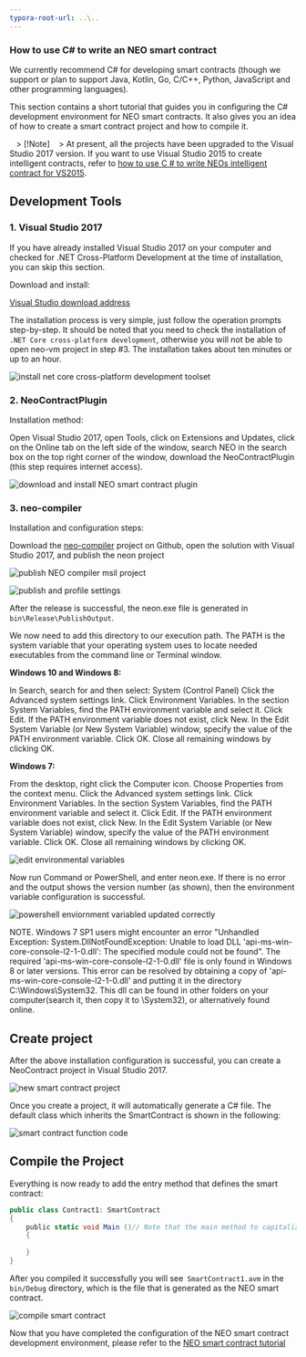 ```yaml
---
typora-root-url: ..\..
---
```


### How to use C# to write an NEO smart contract

We currently recommend C# for developing smart contracts (though we support or plan to support Java, Kotlin, Go, C/C++, Python, JavaScript and other programming languages).

This section contains a short tutorial that guides you in configuring the C# development environment for NEO smart contracts. It also gives you an idea of ​​how to create a smart contract project and how to compile it.

   > [!Note]
   > At present, all the projects have been upgraded to the Visual Studio 2017 version. If you want to use Visual Studio 2015 to create intelligent contracts, refer to [how to use C # to write NEOs intelligent contract for VS2015](getting-started-2015.md).

## Development Tools

### 1. Visual Studio 2017

If you have already installed Visual Studio 2017 on your computer and checked for .NET Cross-Platform Development at the time of installation, you can skip this section.

Download and install:

[Visual Studio download address](https://www.visualstudio.com/products/visual-studio-community-vs)

The installation process is very simple, just follow the operation prompts step-by-step. It should be noted that you need to check the installation of `.NET Core cross-platform development`, otherwise you will not be able to open neo-vm project in step #3. The installation takes about ten minutes or up to an hour.

![install net core cross-platform development toolset](/assets/install_core_cross_platform_development_toolset.png)

### 2. NeoContractPlugin

Installation method:

Open Visual Studio 2017, open Tools, click on Extensions and Updates, click on the Online tab on the left side of the window, search NEO in the search box on the top right corner of the window, download the NeoContractPlugin (this step requires internet access).

![download and install NEO smart contract plugin](/assets/download_and_install_smart_contract_plugin.png)

### 3. neo-compiler

Installation and configuration steps:

Download the [neo-compiler](https://github.com/neo-project/neo-compiler) project on Github, open the solution with Visual Studio 2017, and publish the neon project

![publish NEO compiler msil project](/assets/publish_neo_compiler_msil_project.png)

![publish and profile settings](/assets/publish_and_profile_settings.png)


After the release is successful, the neon.exe file is generated in `bin\Release\PublishOutput`.

We now need to add this directory to our execution path. The PATH is the system variable that your operating system uses to locate needed executables from the command line or Terminal window.

**Windows 10 and Windows 8:**

  In Search, search for and then select: System (Control Panel)
  Click the Advanced system settings link.
  Click Environment Variables. In the section System Variables, find the PATH environment variable and select it. Click Edit. If the PATH environment variable does not exist, click New.
  In the Edit System Variable (or New System Variable) window, specify the value of the PATH environment variable. Click OK. Close all remaining windows by clicking OK.

**Windows 7:**

  From the desktop, right click the Computer icon.
  Choose Properties from the context menu.
  Click the Advanced system settings link.
  Click Environment Variables. In the section System Variables, find the PATH environment variable and select it. Click Edit. If the PATH environment variable does not exist, click New.
  In the Edit System Variable (or New System Variable) window, specify the value of the PATH environment variable. Click OK. Close all remaining windows by clicking OK.

![edit environmental variables](/assets/edit_environmental_variables.png)

Now run Command or PowerShell, and enter neon.exe. If there is no error and the output shows the version number (as shown), then the environment variable configuration is successful.

![powershell enviornment variabled updated correctly](/assets/powershell_enviornment_variabled_updated_correctly.png)


NOTE. Windows 7 SP1 users might encounter an error "Unhandled Exception: System.DllNotFoundException: Unable to load DLL 'api-ms-win-core-console-l2-1-0.dll': The specified module could not be found". The required 'api-ms-win-core-console-l2-1-0.dll' file is only found in Windows 8 or later versions. This error can be resolved by obtaining a copy of 'api-ms-win-core-console-l2-1-0.dll' and putting it in the directory C:\Windows\System32. This dll can be found in other folders on your computer(search it, then copy it to \System32), or alternatively found online.

## Create project

After the above installation configuration is successful, you can create a NeoContract project in Visual Studio 2017.

![new smart contract project](/assets/new_smart_contract_project.png)

Once you create a project, it will automatically generate a C# file. The default class which inherits the SmartContract is shown in the following:

![smart contract function code](/assets/smart_contract_function_code.png)


## Compile the Project

Everything is now ready to add the entry method that defines the smart contract:

```c#
public class Contract1: SmartContract
{
    public static void Main ()// Note that the main method to capitalize
    {
        
    }
}
```

After you compiled it successfully you will see` SmartContract1.avm` in the `bin/Debug` directory, which is the file that is generated as the NEO smart contract.

![compile smart contract](assets/compile_smart_contract.png)


Now that you have completed the configuration of the NEO smart contract development environment, please refer to the [NEO smart contract tutorial](tutorial.md)
